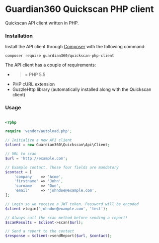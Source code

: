# Guardian360 Quickscan PHP client
Quickscan API client written in PHP.

### Installation

Install the API client through [Composer](http://getcomposer.org) with the following command:

    composer require guardian360/quickscan-php-client

The API client has a couple of requirements:

- >= PHP 5.5
- PHP cURL extension
- GuzzleHttp library (automatically installed along with the Quickscan client)

### Usage

```php

<?php

require 'vendor/autoload.php';

// Initialize a new API client
$client = new Guardian360\Quickscan\Api\Client;

// URL to scan
$url = 'http://example.com';

// Example contact. These four fields are mandatory
$contact = [
    'company'   => 'Acme',
    'firstname' => 'John',
    'surname'   => 'Doe',
    'email'     => 'johndoe@example.com',
];

// Login so we receive a JWT token. Password will be encoded
$client->login('johndoe@example.com', 'test');

// Always call the scan method before sending a report!
$scanResults = $client->scan($url);

// Send a report to the contact
$response = $client->sendReport($url, $contact);

```